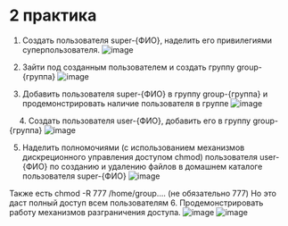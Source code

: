 # 2 практика

1.	Создать пользователя super-{ФИО}, наделить его привилегиями суперпользователя.
 ![image](https://github.com/KyryaschiyDeD/TOIB/assets/70753179/b0fc6607-dbaf-4540-a27c-e4e97b45fc7a)

2.	Зайти под созданным пользователем и создать группу group-{группа}
 ![image](https://github.com/KyryaschiyDeD/TOIB/assets/70753179/8aa700f8-640a-45af-ac1f-4d053235f2cb)

3.	Добавить пользователя super-{ФИО} в группу group-{группа} и продемонстрировать наличие пользователя в группе
 ![image](https://github.com/KyryaschiyDeD/TOIB/assets/70753179/27d9ade7-9424-4003-b860-220d4a927bb3)

 
4.	Создать пользователя user-{ФИО}, добавить его в группу group-{группа}
 ![image](https://github.com/KyryaschiyDeD/TOIB/assets/70753179/73b4fa2b-b4aa-453e-a050-53e173a39ebd)


5.	Наделить полномочиями (с использованием механизмов дискреционного управления доступом chmod) пользователя user-{ФИО} по созданию и удалению файлов в домашнем каталоге пользователя super-{ФИО}
 ![image](https://github.com/KyryaschiyDeD/TOIB/assets/70753179/9d30a295-dae9-4cc4-820c-e03e48527e2d)

Также есть chmod -R 777 /home/group…. (не обязательно 777)
Но это даст полный доступ всем пользователям
6.	Продемонстрировать работу механизмов разграничения доступа.
![image](https://github.com/KyryaschiyDeD/TOIB/assets/70753179/58173adb-aaf0-4249-a647-8802fea06324)
![image](https://github.com/KyryaschiyDeD/TOIB/assets/70753179/74bcfa1b-5ad6-4fa4-9ba2-f6f83cbaa417)
